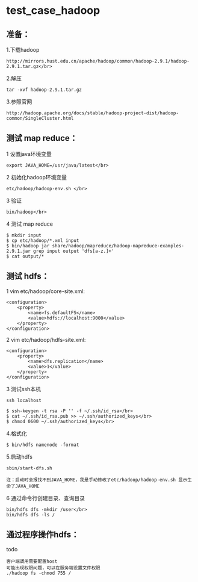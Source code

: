 # test_case_hadoop

准备：
---
1.下载hadoop
```
http://mirrors.hust.edu.cn/apache/hadoop/common/hadoop-2.9.1/hadoop-2.9.1.tar.gz</br>
```
2.解压
```
tar -xvf hadoop-2.9.1.tar.gz
```
3.参照官网
```
http://hadoop.apache.org/docs/stable/hadoop-project-dist/hadoop-common/SingleCluster.html
```

测试 map reduce：
---

1 设置java环境变量
```
export JAVA_HOME=/usr/java/latest</br>
```

2 初始化hadoop环境变量
```
etc/hadoop/hadoop-env.sh </br>
```

3 验证
```
bin/hadoop</br>
```

4 测试 map reduce
```
$ mkdir input
$ cp etc/hadoop/*.xml input
$ bin/hadoop jar share/hadoop/mapreduce/hadoop-mapreduce-examples-2.9.1.jar grep input output 'dfs[a-z.]+'
$ cat output/*
```

测试 hdfs：
---


1 vim etc/hadoop/core-site.xml:
```
<configuration>
    <property>
        <name>fs.defaultFS</name>
        <value>hdfs://localhost:9000</value>
    </property>
</configuration>
```
2 vim etc/hadoop/hdfs-site.xml:
```
<configuration>
    <property>
        <name>dfs.replication</name>
        <value>1</value>
    </property>
</configuration>
```

3 测试ssh本机
```
ssh localhost

$ ssh-keygen -t rsa -P '' -f ~/.ssh/id_rsa</br>
$ cat ~/.ssh/id_rsa.pub >> ~/.ssh/authorized_keys</br>
$ chmod 0600 ~/.ssh/authorized_keys</br>
```

4.格式化
```
$ bin/hdfs namenode -format
```

5.启动hdfs
```
sbin/start-dfs.sh

注：启动时会报找不到JAVA_HOME，我是手动修改了etc/hadoop/hadoop-env.sh 显示生命了JAVA_HOME
```

6 通过命令行创建目录、查询目录
```
bin/hdfs dfs -mkdir /user</br>
bin/hdfs dfs -ls /
```

通过程序操作hdfs：
---
todo
```
客户端调用需要配置host
可能出现权限问题，可以在服务端设置文件权限
./hadoop fs -chmod 755 /
  
```


